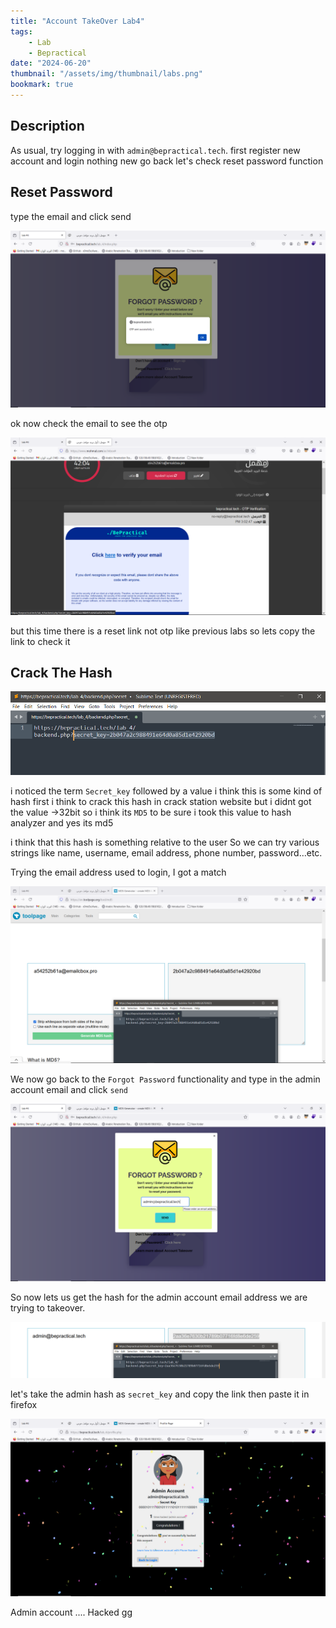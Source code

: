 ```yaml
---
title: "Account TakeOver Lab4"
tags:
    - Lab
    - Bepractical
date: "2024-06-20"
thumbnail: "/assets/img/thumbnail/labs.png"
bookmark: true
---
```

## Description

As usual, try logging in with `admin@bepractical.tech`.
first register new account and login nothing new go back let's check reset password function 

## Reset Password 

type the email and click send 

<img src="/assets/img/bepractical/lab4/1.png" alt="reset password">

ok now check the email to see the otp 

<img src="/assets/img/bepractical/lab4/2.png" alt="reset link">

but this time there is a reset link not otp like previous labs so lets copy the link to check it 

## Crack The Hash

<img src="/assets/img/bepractical/lab4/3.png" alt="link">

i noticed the term `Secret_key` followed by a value i think this is some kind of hash 
first i think to crack this hash in crack station website but i didnt got the value 
->32bit so i think its `MD5` to be sure i took this value to hash analyzer and yes its md5 

i think that this hash is something relative to the user So we can try various strings like name, username, email address, phone number, password…etc.

Trying the email address used to login, I got a match

<img src="/assets/img/bepractical/lab4/4.png" alt="hash match">

We now go back to the `Forgot Password` functionality and type in the admin account email and click `send`

<img src="/assets/img/bepractical/lab4/5.png" alt="reset admin">

So now lets us get the hash for the admin account email address we are trying to takeover.

<img src="/assets/img/bepractical/lab4/6.png" alt="admin hash">

let's take the admin hash as `secret_key` and copy the link then paste it in firefox 

<img src="/assets/img/bepractical/lab4/7.png" alt="admingg">

Admin account .... Hacked gg



